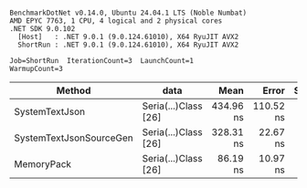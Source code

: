 ```

BenchmarkDotNet v0.14.0, Ubuntu 24.04.1 LTS (Noble Numbat)
AMD EPYC 7763, 1 CPU, 4 logical and 2 physical cores
.NET SDK 9.0.102
  [Host]   : .NET 9.0.1 (9.0.124.61010), X64 RyuJIT AVX2
  ShortRun : .NET 9.0.1 (9.0.124.61010), X64 RyuJIT AVX2

Job=ShortRun  IterationCount=3  LaunchCount=1  
WarmupCount=3  

```
| Method                  | data                 | Mean      | Error     | StdDev   | Min       | Max       | Gen0   | Allocated |
|------------------------ |--------------------- |----------:|----------:|---------:|----------:|----------:|-------:|----------:|
| SystemTextJson          | Seria(...)Class [26] | 434.96 ns | 110.52 ns | 6.058 ns | 429.15 ns | 441.24 ns | 0.0196 |     328 B |
| SystemTextJsonSourceGen | Seria(...)Class [26] | 328.31 ns |  22.67 ns | 1.242 ns | 326.94 ns | 329.36 ns | 0.0219 |     368 B |
| MemoryPack              | Seria(...)Class [26] |  86.19 ns |  10.97 ns | 0.602 ns |  85.71 ns |  86.86 ns | 0.0076 |     128 B |
